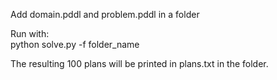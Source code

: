 Add domain.pddl and problem.pddl in a folder  

Run with:  
python solve.py -f folder_name  
  
The resulting 100 plans will be printed in plans.txt in the folder.  